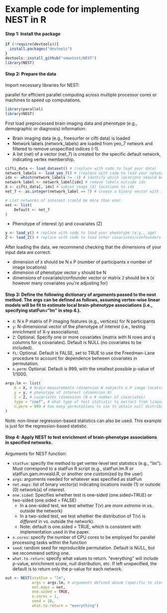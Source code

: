 Example code for implementing NEST in R
================

#### Step 1: Install the package

``` r
if (!require(devtools)){
  install.packages("devtools")
}
devtools::install_github("smweinst/NEST")
library(NEST)
```

#### Step 2: Prepare the data

Import necessary libraries for NEST:

parallel for efficient parallel computing across multiple processor
cores or machines to speed up computations.

``` r
library(parallel)
library(NEST)
```

First load preprocessed brain imaging data and phenotype (e.g., demographic or diagnosis) information:

- Brain imaging data (e.g., freesurfer or cifti data) is loaded
- Network labels (network_labels) are loaded from yeo_7 network and
  filtered to remove unspecified indices (-1).
- A list (net) of a vector (net_7) is created for the specific default
  network, indicating vertex membership.

``` r
cifti_data <- load_dataset() # (replace with code to load your data)
network_labels <- load_yeo_7() # (replace with code to load your network labels)
idx <- which(network_labels != -1) # identify which locations should be ignored (e.g., medial wall)
network_label <- network_label[idx] # remove labels outside idx
X <- cifti_data[, idx] # subset image (X) locations to idx
net_7 <- as.integer(network_label == 7) # create a binary vector with 1's at locations corresponding to network 7 and 0's at locations outside network 7

# List networks of interest (could be more than one)
net <- list(
    Default <- net_7 
)
```

- Phenotype of interest (y) and covariates (Z)

``` r
y <- load_y() # replace with code to load your phenotype (e.g., age)
Z <- load_Z() # replace with code to load other covariates/confounders (e.g., sex)
```

After loading the data, we recommend checking that the dimensions of your input data are correct:
- dimension of `X` should be N x P (number of participants x number of image locations)
- dimension of phenotype vector `y` should be N
- dimensions of covariate/confounder vector or matrix `Z` should be `N` (x however many covariates you're adjusting for)

#### Step 3: Define the following dictionary of arguments passed to the nest method. The args can be defined as follows, assuming vertex-wise linear models will be fit to estimate local brain-phenotype associations (i.e., specifying statFun=“lm” in step 4.).
- `X`: N x P matrix of P imaging features (e.g., vertices) for N
  participants
- `y`: N-dimensional vector of the phenotype of interest (i.e., testing
  enrichment of X-y associations).
- `Z`: Optional. Specify one or more covariates (matrix with N rows and q
  columns for q covariates). Default is NULL (no covariates to be
  included).
- `FL`: Optional. Default is FALSE, set to TRUE to use the Freedman-Lane
  procedure to account for dependence between covariates in permutation.
- `n.perm`: Optional. Default is 999, with the smallest possible p-value
  of 1/1000.

``` r
args.lm <- list(
    X = X, # brain measurements (dimension N subjects x P image locations)
    y = y, # phenotype of interest (dimension N)
    Z = Z, # covariates (dimension (N x # number of covariates)
    type = "coef", # what type of test statistic to extract from linear regression model (note: if using a different type of model for statistic, this may be different. see source code)
    n.perm = 999 # how many permutations to use to obtain null distribution
)
```
Note: non-linear regression-based statistics can also be used. This example is just for the regression-based statistic.

#### Step 4: Apply NEST to test enrichment of brain-phenotype associations in specified networks.
Arguments for NEST function: 
- `statFun`: specify the method to get vertex-level test statistics (e.g., "lm"). Must correspond to a statFun R script (e.g., statFun.lm.R or statFun.gam.mvwald.R, or another one customized by the user)
- `args`: arguments needed for whatever was specified as statFun
- `net.maps`: list of binary vector(s) indicating locations inside (1) or outside (0) network(s) of interest.
- `one.sided`: Specifies whether test is one-sided (one.sided=TRUE) or two-sided (one.sided = FALSE)
    - In a one-sided test, we test whether T(v) are *more extreme* in vs. outside the network)
    - In a two-sided test, we test whether the distribution of T(v) is *different* in vs. outside the network).
    - Note: default is one.sided = TRUE, which is consistent with implementation used in the paper.
- `n.cores`: specify the number of CPU cores to be employed for parallel processing tasks within the function
- `seed`: random seed for reproducible permutation. Default is NULL, but we recommend setting one.
- `what.to.return`: specify what values to return. "everything" will include p-value, enrichment score, null distribution, etc. If left unspecified, the default is to return only the p-value for each network.
``` r
out <- NEST(statFun = "lm",
            args = args.lm, # arguments defined above (specific to statFun="lm" setting)
            net.maps = net, 
            one.sided = TRUE,
            n.cores = 1, 
            seed = 10, 
            what.to.return = "everything")

```
